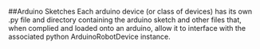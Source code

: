 ##Arduino Sketches
Each arduino device (or class of devices) has its own .py file and directory 
containing the arduino sketch and other files that, when complied and loaded
onto an arduino, allow it to interface with the associated python 
ArduinoRobotDevice instance.
